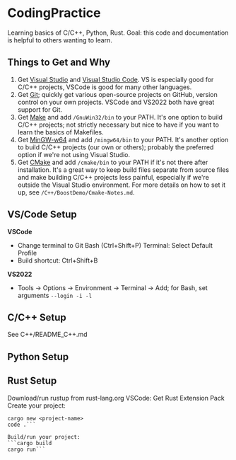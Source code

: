 # CodingPractice
Learning basics of C/C++, Python, Rust.
Goal: this code and documentation is helpful to others wanting to learn.

## Things to Get and Why
1. Get [Visual Studio](https://visualstudio.microsoft.com/vs/) and [Visual Studio Code](https://code.visualstudio.com/). VS is especially good for C/C++ projects, VSCode is good for many other languages.
2. Get [Git](https://github.com/git-guides/install-git); quickly get various open-source projects on GitHub, version control on your own projects. VSCode and VS2022 both have great support for Git.
3. Get [Make](https://gnuwin32.sourceforge.net/packages/make.htm) and add ```/GnuWin32/bin``` to your PATH. It's one option to build C/C++ projects; not strictly necessary but nice to have if you want to learn the basics of Makefiles.
4. Get [MinGW-w64](https://winlibs.com/) and add ```/mingw64/bin``` to your PATH. It's another option to build C/C++ projects (our own or others); probably the preferred option if we're not using Visual Studio.
5. Get [CMake](https://cmake.org/download/) and add ```/cmake/bin``` to your PATH if it's not there after installation. It's a great way to keep build files separate from source files and make building C/C++ projects less painful, especially if we're outside the Visual Studio environment. For more details on how to set it up, see ```/C++/BoostDemo/Cmake-Notes.md```.

## VS/Code Setup
**VSCode**
* Change terminal to Git Bash (Ctrl+Shift+P) Terminal: Select Default Profile
* Build shortcut: Ctrl+Shift+B

**VS2022**
* Tools -> Options -> Environment -> Terminal -> Add; for Bash, set arguments ```--login -i -l```

## C/C++ Setup

See C++/README_C++.md

## Python Setup


## Rust Setup
Download/run rustup from rust-lang.org
VSCode: Get Rust Extension Pack
Create your project:
```cd Rust/project
cargo new <project-name>
code .```

Build/run your project:
```cargo build
cargo run```

